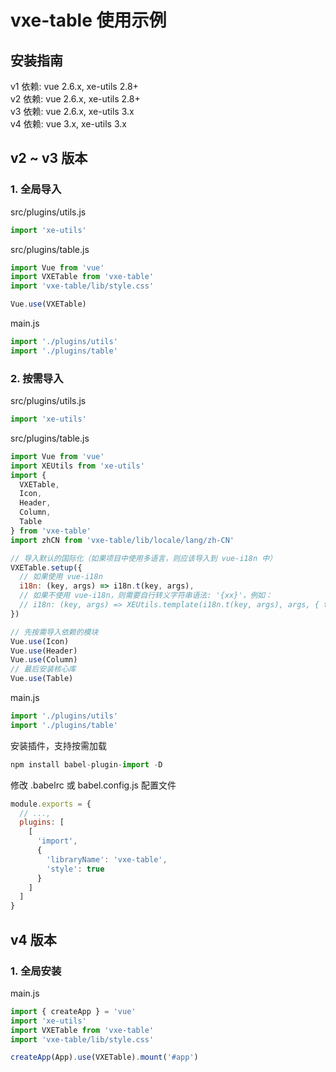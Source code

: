 # vxe-table 使用示例

## 安装指南

v1 依赖: vue 2.6.x, xe-utils 2.8+  
v2 依赖: vue 2.6.x, xe-utils 2.8+  
v3 依赖: vue 2.6.x, xe-utils 3.x  
v4 依赖: vue 3.x, xe-utils 3.x  

## v2 ~ v3 版本

### 1. 全局导入

src/plugins/utils.js

```javascript
import 'xe-utils'
```

src/plugins/table.js

```javascript
import Vue from 'vue'
import VXETable from 'vxe-table'
import 'vxe-table/lib/style.css'

Vue.use(VXETable)
```

main.js

```javascript
import './plugins/utils'
import './plugins/table'
```

### 2. 按需导入

src/plugins/utils.js

```javascript
import 'xe-utils'
```

src/plugins/table.js

```javascript
import Vue from 'vue'
import XEUtils from 'xe-utils'
import {
  VXETable,
  Icon,
  Header,
  Column,
  Table
} from 'vxe-table'
import zhCN from 'vxe-table/lib/locale/lang/zh-CN'

// 导入默认的国际化（如果项目中使用多语言，则应该导入到 vue-i18n 中）
VXETable.setup({
  // 如果使用 vue-i18n
  i18n: (key, args) => i18n.t(key, args),
  // 如果不使用 vue-i18n，则需要自行转义字符串语法: '{xx}'，例如：
  // i18n: (key, args) => XEUtils.template(i18n.t(key, args), args, { tmplRE: /\{([.\w[\]\s]+)\}/g })
})

// 先按需导入依赖的模块
Vue.use(Icon)
Vue.use(Header)
Vue.use(Column)
// 最后安装核心库
Vue.use(Table)
```

main.js

```javascript
import './plugins/utils'
import './plugins/table'
```

安装插件，支持按需加载

```javascript
npm install babel-plugin-import -D
```

修改 .babelrc 或 babel.config.js 配置文件

```javascript
module.exports = {
  // ...,
  plugins: [
    [
      'import',
      {
        'libraryName': 'vxe-table',
        'style': true
      }
    ]
  ]
}
```

## v4 版本

### 1. 全局安装

main.js

```javascript
import { createApp } = 'vue'
import 'xe-utils'
import VXETable from 'vxe-table'
import 'vxe-table/lib/style.css'

createApp(App).use(VXETable).mount('#app')
```
